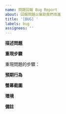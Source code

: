 ```yaml
---
name: 問題回報 Bug Report
about: 回報問題以幫助我們改進
title: '[BUG] '
labels: bug
assignees: ''
---
```


**描述問題**

**重現步驟**

重現問題的步驟：

**預期行為**

**螢幕截圖**

**環境**

**備註**

